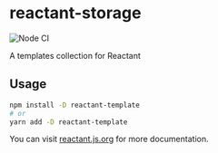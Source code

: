# reactant-storage

![Node CI](https://github.com/unadlib/reactant/workflows/Node%20CI/badge.svg)

A templates collection for Reactant

## Usage

```sh
npm install -D reactant-template
# or
yarn add -D reactant-template
```

You can visit [reactant.js.org](https://reactant.js.org/) for more documentation.
